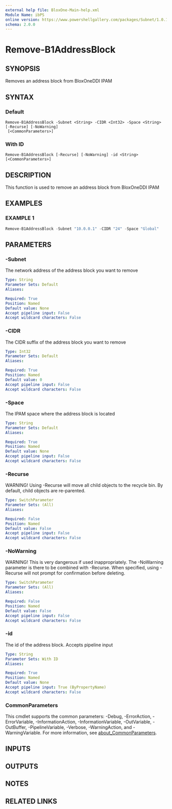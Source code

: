 ```yaml
---
external help file: BloxOne-Main-help.xml
Module Name: ibPS
online version: https://www.powershellgallery.com/packages/Subnet/1.0.14/Content/Public%5CGet-Subnet.ps1
schema: 2.0.0
---
```


# Remove-B1AddressBlock

## SYNOPSIS
Removes an address block from BloxOneDDI IPAM

## SYNTAX

### Default
```
Remove-B1AddressBlock -Subnet <String> -CIDR <Int32> -Space <String> [-Recurse] [-NoWarning]
 [<CommonParameters>]
```

### With ID
```
Remove-B1AddressBlock [-Recurse] [-NoWarning] -id <String> [<CommonParameters>]
```

## DESCRIPTION
This function is used to remove an address block from BloxOneDDI IPAM

## EXAMPLES

### EXAMPLE 1
```powershell
Remove-B1AddressBlock -Subnet "10.0.0.1" -CIDR "24" -Space "Global"
```

## PARAMETERS

### -Subnet
The network address of the address block you want to remove

```yaml
Type: String
Parameter Sets: Default
Aliases:

Required: True
Position: Named
Default value: None
Accept pipeline input: False
Accept wildcard characters: False
```

### -CIDR
The CIDR suffix of the address block you want to remove

```yaml
Type: Int32
Parameter Sets: Default
Aliases:

Required: True
Position: Named
Default value: 0
Accept pipeline input: False
Accept wildcard characters: False
```

### -Space
The IPAM space where the address block is located

```yaml
Type: String
Parameter Sets: Default
Aliases:

Required: True
Position: Named
Default value: None
Accept pipeline input: False
Accept wildcard characters: False
```

### -Recurse
WARNING!
Using -Recurse will move all child objects to the recycle bin.
By default, child objects are re-parented.

```yaml
Type: SwitchParameter
Parameter Sets: (All)
Aliases:

Required: False
Position: Named
Default value: False
Accept pipeline input: False
Accept wildcard characters: False
```

### -NoWarning
WARNING!
This is very dangerous if used inappropriately.
The -NoWarning parameter is there to be combined with -Recurse.
When specified, using -Recurse will not prompt for confirmation before deleting.

```yaml
Type: SwitchParameter
Parameter Sets: (All)
Aliases:

Required: False
Position: Named
Default value: False
Accept pipeline input: False
Accept wildcard characters: False
```

### -id
The id of the address block.
Accepts pipeline input

```yaml
Type: String
Parameter Sets: With ID
Aliases:

Required: True
Position: Named
Default value: None
Accept pipeline input: True (ByPropertyName)
Accept wildcard characters: False
```

### CommonParameters
This cmdlet supports the common parameters: -Debug, -ErrorAction, -ErrorVariable, -InformationAction, -InformationVariable, -OutVariable, -OutBuffer, -PipelineVariable, -Verbose, -WarningAction, and -WarningVariable. For more information, see [about_CommonParameters](http://go.microsoft.com/fwlink/?LinkID=113216).

## INPUTS

## OUTPUTS

## NOTES

## RELATED LINKS
